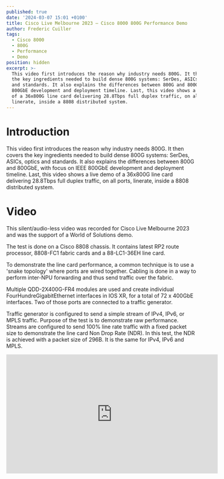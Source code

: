 ```yaml
---
published: true
date: '2024-03-07 15:01 +0100'
title: Cisco Live Melbourne 2023 – Cisco 8000 800G Performance Demo
author: Frederic Cuiller
tags:
  - Cisco 8000
  - 800G
  - Performance
  - Demo
position: hidden
excerpt: >-
  This video first introduces the reason why industry needs 800G. It then covers
  the key ingredients needed to build dense 800G systems: SerDes, ASICs, optics
  and standards. It also explains the differences between 800G and 800GbE and
  800GbE development and deployment timeline. Last, this video shows a live demo
  of a 36x800G line card delivering 28.8Tbps full duplex traffic, on all ports,
  linerate, inside a 8808 distributed system.
---
```

# Introduction

This video first introduces the reason why industry needs 800G. It then covers the key ingredients needed to build dense 800G systems: SerDes, ASICs, optics and standards. It also explains the differences between 800G and 800GbE, with focus on IEEE 800GbE development and deployment timeline. Last, this video shows a live demo of a 36x800G line card delivering 28.8Tbps full duplex traffic, on all ports, linerate, inside a 8808 distributed system.

# Video

This silent/audio-less video was recorded for Cisco Live Melbourne 2023 and was the support of a World of Solutions demo.

The test is done on a Cisco 8808 chassis. It contains latest RP2 route processor, 8808-FC1 fabric cards and a 88-LC1-36EH line card.  

To demonstrate the line card performance, a common technique is to use a 'snake topology' where ports are wired together. Cabling is done in a way to perform inter-NPU forwarding and thus send traffic over the fabric.  

Multiple QDD-2X400G-FR4 modules are used and create individual FourHundreGigabitEthernet interfaces in IOS XR, for a total of 72 x 400GbE interfaces. Two of those ports are connected to a traffic generator.

Traffic generator is configured to send a simple stream of IPv4, IPv6, or MPLS traffic. Purpose of the test is to demonstrate raw performance. Streams are configured to send 100% line rate traffic with a fixed packet size to demonstrate the line card Non Drop Rate (NDR). In this test, the NDR is achieved with a packet size of 296B. It is the same for IPv4, IPv6 and MPLS. 


<iframe width="560" height="315" src="https://www.youtube.com/embed/YJGFu-Xkfxs?si=TcEdAZR9X-G_L1Qw" title="YouTube video player" frameborder="0" allow="accelerometer; autoplay; clipboard-write; encrypted-media; gyroscope; picture-in-picture; web-share" allowfullscreen></iframe>

